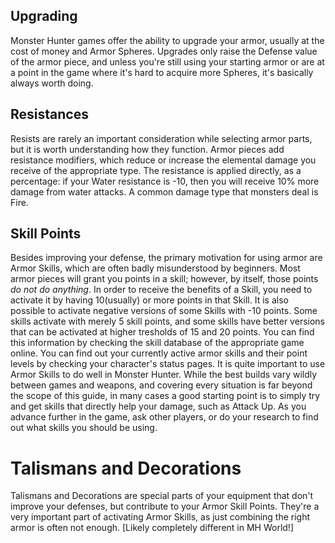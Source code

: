## Upgrading
Monster Hunter games offer the ability to upgrade your armor, usually at the cost of money and Armor Spheres. Upgrades only raise the Defense value of the armor piece, and unless you're still using your starting armor or are at a point in the game where it's hard to acquire more Spheres, it's basically always worth doing.

## Resistances
Resists are rarely an important consideration while selecting armor parts, but it is worth understanding how they function. Armor pieces add resistance modifiers, which reduce or increase the elemental damage you receive of the appropriate type. The resistance is applied directly, as a percentage: if your Water resistance is -10, then you will receive 10% more damage from water attacks. A common damage type that monsters deal is Fire.

## Skill Points
Besides improving your defense, the primary motivation for using armor are Armor Skills, which are often badly misunderstood by beginners. Most armor pieces will grant you points in a skill; however, by itself, those points *do not do anything*. In order to receive the benefits of a Skill, you need to activate it by having 10(usually) or more points in that Skill. It is also possible to activate negative versions of some Skills with -10 points.
Some skills activate with merely 5 skill points, and some skills have better versions that can be activated at higher tresholds of 15 and 20 points. You can find this information by checking the skill database of the appropriate game online. You can find out your currently active armor skills and their point levels by checking your character's status pages.
It is quite important to use Armor Skills to do well in Monster Hunter. While the best builds vary wildly between games and weapons, and covering every situation is far beyond the scope of this guide, in many cases a good starting point is to simply try and get skills that directly help your damage, such as Attack Up. As you advance further in the game, ask other players, or do your research to find out what skills you should be using.

# Talismans and Decorations
Talismans and Decorations are special parts of your equipment that don't improve your defenses, but contribute to your Armor Skill Points. They're a very important part of activating Armor Skills, as just combining the right armor is often not enough.
[Likely completely different in MH World!]
